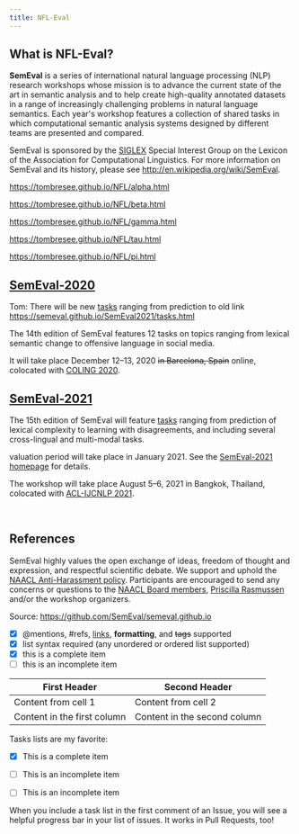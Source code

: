 ```yaml
---
title: NFL-Eval
---
```


## What is NFL-Eval?

__SemEval__ is a series of international natural language processing (NLP) research workshops whose mission is to advance the current state of the art in semantic analysis and to help create high-quality annotated datasets in a range of increasingly challenging problems in natural language semantics. 
Each year's workshop features a collection of shared tasks in which computational semantic analysis systems designed by different teams are presented and compared.

SemEval is sponsored by the [SIGLEX](http://alt.qcri.org/siglex/) Special Interest Group on the Lexicon of the Association for Computational Linguistics.
For more information on SemEval and its history, please see
<http://en.wikipedia.org/wiki/SemEval>.

https://tombresee.github.io/NFL/alpha.html

https://tombresee.github.io/NFL/beta.html

https://tombresee.github.io/NFL/gamma.html

https://tombresee.github.io/NFL/tau.html

https://tombresee.github.io/NFL/pi.html



## [SemEval-2020](http://alt.qcri.org/semeval2020/)

Tom:  There will be new [tasks](https://tombresee.github.io/NFL/tasks.html) ranging from prediction to old link https://semeval.github.io/SemEval2021/tasks.html

The 14th edition of SemEval features 12 tasks on topics ranging from lexical semantic change to offensive language in social media.

It will take place December 12–13, 2020 <s>in Barcelona, Spain</s> online, colocated with [COLING 2020](https://coling2020.org/).

## [SemEval-2021](https://semeval.github.io/SemEval2021/)

The 15th edition of SemEval will feature [tasks](https://semeval.github.io/SemEval2021/tasks.html) ranging from prediction of lexical complexity to learning with disagreements, and including several cross-lingual and multi-modal tasks.



valuation period will take place in January 2021. See the [SemEval-2021 homepage](https://semeval.github.io/SemEval2021/) for details.

The workshop will take place August 5–6, 2021 in Bangkok, Thailand, colocated with [ACL-IJCNLP 2021](https://2021.aclweb.org/).

<br>


## References


SemEval highly values the open exchange of ideas, freedom of thought and expression, and respectful scientific debate. We support and uphold the [NAACL Anti-Harassment policy](http://naacl.org/policies/anti-harassment.html). Participants are encouraged to send any concerns or questions to the [NAACL Board members](http://naacl.org/officers/), [Priscilla Rasmussen](mailto:acl@aclweb.org) and/or the workshop organizers.
 
Source: https://github.com/SemEval/semeval.github.io

- [x] @mentions, #refs, [links](), **formatting**, and <del>tags</del> supported
- [x] list syntax required (any unordered or ordered list supported)
- [x] this is a complete item
- [ ] this is an incomplete item

First Header | Second Header
------------ | -------------
Content from cell 1 | Content from cell 2
Content in the first column | Content in the second column


Tasks lists are my favorite:

- [x] This is a complete item
- [ ] This is an incomplete item
- [ ] This is an incomplete item


When you include a task list in the first comment of an Issue, you will see a helpful progress bar in your list of issues. It works in Pull Requests, too!


